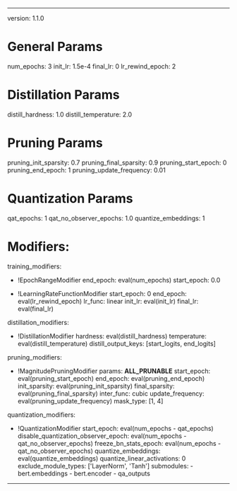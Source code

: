 <!--
Copyright (c) 2021 - present / Neuralmagic, Inc. All Rights Reserved.

Licensed under the Apache License, Version 2.0 (the "License");
you may not use this file except in compliance with the License.
You may obtain a copy of the License at

   http://www.apache.org/licenses/LICENSE-2.0

Unless required by applicable law or agreed to in writing,
software distributed under the License is distributed on an "AS IS" BASIS,
WITHOUT WARRANTIES OR CONDITIONS OF ANY KIND, either express or implied.
See the License for the specific language governing permissions and
limitations under the License.
-->

---
version: 1.1.0

# General Params
num_epochs: 3
init_lr: 1.5e-4 
final_lr: 0
lr_rewind_epoch: 2

# Distillation Params
distill_hardness: 1.0
distill_temperature: 2.0

# Pruning Params
pruning_init_sparsity: 0.7
pruning_final_sparsity: 0.9
pruning_start_epoch: 0
pruning_end_epoch: 1
pruning_update_frequency: 0.01

# Quantization Params
qat_epochs: 1
qat_no_observer_epochs: 1.0
quantize_embeddings: 1


# Modifiers:
training_modifiers:
  - !EpochRangeModifier
      end_epoch: eval(num_epochs)
      start_epoch: 0.0
    
  - !LearningRateFunctionModifier
    start_epoch: 0
    end_epoch: eval(lr_rewind_epoch)
    lr_func: linear
    init_lr: eval(init_lr)
    final_lr: eval(final_lr)

distillation_modifiers:
  - !DistillationModifier
     hardness: eval(distill_hardness)
     temperature: eval(distill_temperature)
     distill_output_keys: [start_logits, end_logits]

pruning_modifiers:
  - !MagnitudePruningModifier
    params: __ALL_PRUNABLE__
    start_epoch: eval(pruning_start_epoch)
    end_epoch: eval(pruning_end_epoch)
    init_sparsity: eval(pruning_init_sparsity)
    final_sparsity: eval(pruning_final_sparsity)
    inter_func: cubic
    update_frequency: eval(pruning_update_frequency)
    mask_type: [1, 4]

quantization_modifiers:
  - !QuantizationModifier
      start_epoch: eval(num_epochs - qat_epochs)
      disable_quantization_observer_epoch: eval(num_epochs - qat_no_observer_epochs)
      freeze_bn_stats_epoch: eval(num_epochs - qat_no_observer_epochs)
      quantize_embeddings: eval(quantize_embeddings)
      quantize_linear_activations: 0
      exclude_module_types: ['LayerNorm', 'Tanh']
      submodules:
        - bert.embeddings
        - bert.encoder
        - qa_outputs
---